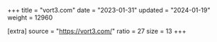 +++
title = "vort3.com"
date = "2023-01-31"
updated = "2024-01-19"
weight = 12960

[extra]
source = "https://vort3.com/"
ratio = 27
size = 13
+++

